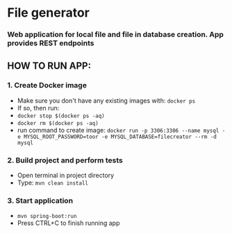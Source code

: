 # File generator

### Web application for local file and file in database creation. App provides REST endpoints

## HOW TO RUN APP:

### 1. Create Docker image

* Make sure you don't have any existing images with: `docker ps`
* If so, then run:
* `docker stop $(docker ps -aq)`
* `docker rm $(docker ps -aq)`
* run command to create
  image: `docker run -p 3306:3306 --name mysql -e MYSQL_ROOT_PASSWORD=toor -e MYSQL_DATABASE=filecreator --rm -d mysql`

### 2. Build project and perform tests

* Open terminal in project directory
* Type:
  `mvn clean install`

### 3. Start application

* `mvn spring-boot:run`
* Press CTRL+C to finish running app
